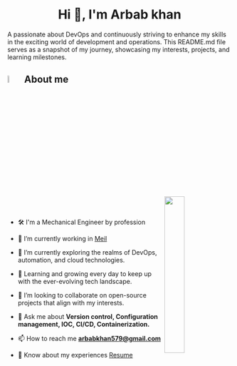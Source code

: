 <h1 align="center">Hi 👋, I'm Arbab khan</h1>
<a align="center">A passionate about DevOps and continuously striving to enhance my skills in the exciting world of development and operations. This README.md file serves as a snapshot of my journey, showcasing my interests, projects, and learning milestones.</a>

	
## <img src = "https://i.pinimg.com/originals/3f/7e/4e/3f7e4eff7c96e9fe4b8b4b1ff3f7bdb5.gif" width = 6.5%> About me

<img align="right" src="https://github.com/7oSkaaa/7oSkaaa/blob/main/Images/Right_Side.gif?raw=true" width=30%>

<br><br>

- 🛠️ I'm a Mechanical Engineer by profession 

- 💼 I’m currently working in <a href="https://meil.in/" target="blank">Meil</a>

- 🔭 I’m currently exploring the realms of DevOps, automation, and cloud technologies.

- 🌱 Learning and growing every day to keep up with the ever-evolving tech landscape.

- 👯 I’m looking to collaborate on open-source projects that align with my interests.

- 💬 Ask me about **Version control, Configuration management, IOC, CI/CD, Containerization.**

- 📫 How to reach me **arbabkhan579@gmail.com**

- 📄 Know about my experiences <a href="https://github.com/100rabhcsmc/Me.io/blob/master/01SaurabhChavanReactNativeResume.pdf" target="blank">Resume</a>
<br/>
